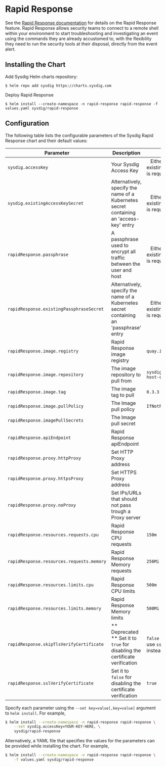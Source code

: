 # Rapid Response

See the [Rapid Response documentation](https://docs.sysdig.com/en/docs/sysdig-secure/investigate/rapid-response/) for details on the Rapid Response feature.
Rapid Response allows security teams to connect to a remote shell within your environment to start troubleshooting and investigating an event using the
commands they are already accustomed to, with the flexibility they need to run the security tools at their disposal, directly from the event alert.



## Installing the Chart

Add Sysdig Helm charts repository:

```
$ helm repo add sysdig https://charts.sysdig.com
```

Deploy Rapid Response

```
$ helm install --create-namespace -n rapid-response rapid-response -f values.yaml sysdig/rapid-response
```

## Configuration

The following table lists the configurable parameters of the Sysdig Rapid Response chart and their default values:

| Parameter                                 | Description                                                                             | Default                                                       |
|-------------------------------------------|-----------------------------------------------------------------------------------------|---------------------------------------------------------------|
| `sysdig.accessKey`                        | Your Sysdig Access Key                                                                  | ` ` Either accessKey or existingAccessKeySecret is required   |
| `sysdig.existingAccessKeySecret`          | Alternatively, specify the name of a Kubernetes secret containing an 'access-key' entry | ` ` Either accessKey or existingAccessKeySecret is required   |
| `rapidResponse.passphrase`                | A passphrase used to encrypt all traffic between the user and host                      | ` ` Either passphrase or existingPassphraseSecret is required |
| `rapidResponse.existingPassphraseSecret`  | Alternatively, specify the name of a Kubernetes secret containing an 'passphrase' entry | ` ` Either passphrase or existingPassphraseSecret is required |
| `rapidResponse.image.registry`            | Rapid Response image registry                                                           | `quay.io`                                                     |
| `rapidResponse.image.repository`          | The image repository to pull from                                                       | `sysdig/rapid-response-host-component`                        |
| `rapidResponse.image.tag`                 | The image tag to pull                                                                   | `0.3.3`                                                       |
| `rapidResponse.image.pullPolicy`          | The Image pull policy                                                                   | `IfNotPresent`                                                |
| `rapidResponse.imagePullSecrets`          | The Image pull secret                                                                   | ` `                                                           |
| `rapidResponse.apiEndpoint`               | Rapid Response apiEndpoint                                                              | ` `                                                           |
| `rapidResponse.proxy.httpProxy`           | Set HTTP Proxy address                                                                  | ` `                                                           |
| `rapidResponse.proxy.httpsProxy`          | Set HTTPS Proxy address                                                                 | ` `                                                           |
| `rapidResponse.proxy.noProxy`             | Set IPs/URLs that should not pass trough a Proxy server                                 | ` `                                                           |
| `rapidResponse.resources.requests.cpu`    | Rapid Response CPU requests                                                             | `150m`                                                        |
| `rapidResponse.resources.requests.memory` | Rapid Response Memory requests                                                          | `256Mi`                                                       |
| `rapidResponse.resources.limits.cpu`      | Rapid Response CPU limits                                                               | `500m`                                                        |
| `rapidResponse.resources.limits.memory`   | Rapid Response Memory limits                                                            | `500Mi`                                                       |
| `rapidResponse.skipTlsVerifyCertificate`  | ** Deprecated ** Set it to `true` for disabling the certificate verification            | `false` ** Deprecated ** use `sslVerifyCertificate` instead   |
| `rapidResponse.sslVerifyCertificate`      | Set it to `false` for disabling the certificate verification                            | `true`                                                        |


Specify each parameter using the `--set key=value[,key=value]` argument to `helm install`. For example,

```bash
$ helm install --create-namespace -n rapid-response rapid-response \
    --set sysdig.accessKey=YOUR-KEY-HERE, \
    sysdig/rapid-response
```

Alternatively, a YAML file that specifies the values for the parameters can be provided while installing the chart. For
example,

```bash
$ helm install --create-namespace -n rapid-response rapid-response \
    -f values.yaml sysdig/rapid-response
```